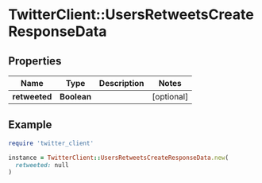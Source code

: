 # TwitterClient::UsersRetweetsCreateResponseData

## Properties

| Name | Type | Description | Notes |
| ---- | ---- | ----------- | ----- |
| **retweeted** | **Boolean** |  | [optional] |

## Example

```ruby
require 'twitter_client'

instance = TwitterClient::UsersRetweetsCreateResponseData.new(
  retweeted: null
)
```

